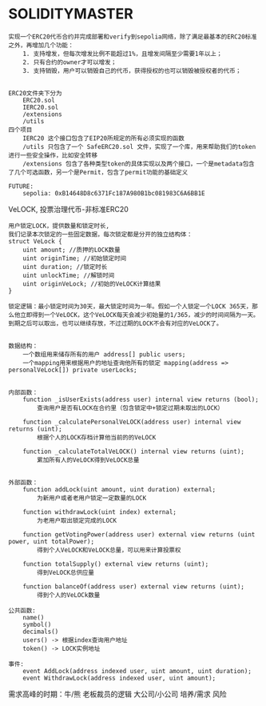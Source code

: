 # SOLIDITYMASTER
    实现一个ERC20代币合约并完成部署和verify到sepolia网络，除了满足最基本的ERC20标准之外，再增加几个功能：
        1. 支持增发，但每次增发比例不能超过1%，且增发间隔至少需要1年以上；
        2. 只有合约的owner才可以增发；
        3. 支持销毁，用户可以销毁自己的代币，获得授权的也可以销毁被授权者的代币；


    ERC20文件夹下分为
        ERC20.sol 
        IERC20.sol 
        /extensions 
        /utils 
    四个项目
        IERC20 这个接口包含了EIP20所规定的所有必须实现的函数
        /utils 只包含了一个 SafeERC20.sol 文件，实现了一个库，用来帮助我们的token进行一些安全操作，比如安全转移
        /extensions 包含了各种类型token的具体实现以及两个接口，一个是metadata包含了几个可选函数，另一个是Permit，包含了permit功能的基础定义

    FUTURE:
        sepolia: 0xB14648D8c6371Fc187A980B1bc081983C6A6BB1E


VeLOCK, 投票治理代币-非标准ERC20

    用户锁定LOCK，提供数量和锁定时长, 
    我们记录本次锁定的一些固定数据，每次锁定都是分开的独立结构体：
    struct VeLock {
        uint amount; //质押的LOCK数量
        uint originTime; //初始锁定时间
        uint duration; //锁定时长
        uint unlockTime; //解锁时间
        uint originVeLock; //初始的VeLOCK计算结果
    }

    锁定逻辑：最小锁定时间为30天，最大锁定时间为一年。假如一个人锁定一个LOCK 365天，那么他立即得到一个VeLOCK，这个VeLOCK每天会减少初始量的1/365，减少的时间间隔为一天。到期之后可以取出，也可以继续存放，不过过期的LOCK不会有对应的VeLOCK了。


    数据结构：
        一个数组用来储存所有的用户 address[] public users;
        一个mapping用来根据用户的地址查询他所有的锁定 mapping(address => personalVeLock[]) private userLocks;


    内部函数：
        function _isUserExists(address user) internal view returns (bool);
            查询用户是否有LOCK在合约里（包含锁定中+锁定过期未取出的LOCK）
        
        function _calculatePersonalVeLOCK(address user) internal view returns (uint);
            根据个人的LOCK存档计算他当前的的VeLOCK

        function _calculateTotalVeLOCK() internal view returns (uint);
            累加所有人的VeLOCK得到VeLOCK总量

    
    外部函数：
        function addLock(uint amount, uint duration) external;
            为新用户或者老用户锁定一定数量的LOCK

        function withdrawLock(uint index) external;
            为老用户取出锁定完成的LOCK

        function getVotingPower(address user) external view returns (uint power, uint totalPower);
            得到个人VeLOCK和VeLOCK总量，可以用来计算投票权

        function totalSupply() external view returns (uint);
            得到VeLOCK总供应量
        
        function balanceOf(address user) external view returns (uint);
            得到个人的VeLOCk数量

    公共函数:
        name()
        symbol()
        decimals()
        users() -> 根据index查询用户地址
        token() -> LOCK实例地址

    事件: 
        event AddLock(address indexed user, uint amount, uint duration);
        event WithdrawLock(address indexed user, uint amount);



需求高峰的时期：牛/熊
老板裁员的逻辑
大公司/小公司 培养/需求
风险